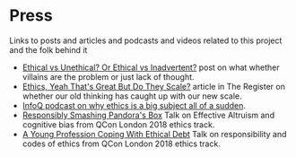 # Press
Links to posts and articles and podcasts and videos related to this project and the folk behind it
- [Ethical vs Unethical? Or Ethical vs Inadvertent?](http://container-solutions.com/ethical-vs-unethical-ethical-vs-inadvertent/) post on what whether villains are the problem or just lack of thought.
- [Ethics, Yeah That's Great But Do They Scale?](https://www.theregister.co.uk/2018/03/01/ethics_yeah_thats_great_but_do_they_scale/) article in The Register on whether our old thinking has caught up with our new scale.
- [InfoQ podcast on why ethics is a big subject all of a sudden](https://soundcloud.com/infoq-channel/anne-currie-tech-ethics-gdpr-algorithmic-transparency).
- [Responsibly Smashing Pandora's Box](https://www.infoq.com/presentations/philosophy-personal-role?utm_source=presentations_about_Ethics&utm_medium=link&utm_campaign=Ethics) Talk on Effective Altruism and cognitive bias from QCon London 2018 ethics track.
- [A Young Profession Coping With Ethical Debt](https://www.infoq.com/presentations/swd-ethical-debt?utm_source=presentations_about_Ethics&utm_medium=link&utm_campaign=Ethics) Talk on responsibility and codes of ethics from QCon London 2018 ethics track.
